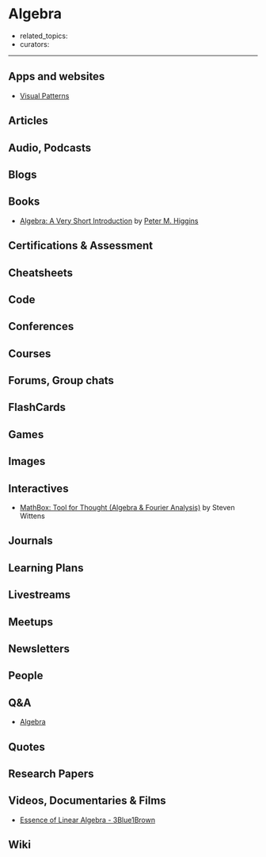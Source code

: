 # Algebra

- related_topics:
- curators:

------

## Apps and websites

- [Visual Patterns](http://www.visualpatterns.org/)

## Articles

## Audio, Podcasts

## Blogs

## Books

- [Algebra: A Very Short Introduction](https://www.goodreads.com/book/show/26257385-algebra) by [Peter M. Higgins](https://www.goodreads.com/author/show/784635.Peter_M_Higgins)

## Certifications & Assessment

## Cheatsheets

## Code

## Conferences

## Courses

## Forums, Group chats

## FlashCards

## Games

## Images

## Interactives

- [MathBox: Tool for Thought (Algebra & Fourier Analysis)](https://acko.net/files/gltalks/toolsforthought/#0) by Steven Wittens

## Journals

## Learning Plans

## Livestreams

## Meetups

## Newsletters

## People

## Q&A

- [Algebra](https://www.quora.com/topic/Algebra)

## Quotes

## Research Papers

## Videos, Documentaries & Films

- [Essence of Linear Algebra - 3Blue1Brown](https://www.youtube.com/playlist?list=PLZHQObOWTQDPD3MizzM2xVFitgF8hE_ab)

## Wiki
